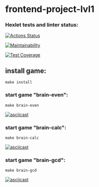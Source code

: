 # frontend-project-lvl1
### Hexlet tests and linter status:
[![Actions Status](https://github.com/ZoricmaTs/frontend-project-lvl1/workflows/hexlet-check/badge.svg)](https://github.com/ZoricmaTs/frontend-project-lvl1/actions)

[![Maintainability](https://api.codeclimate.com/v1/badges/8bfd19a110ea7b457027/maintainability)](https://codeclimate.com/github/ZoricmaTs/frontend-project-lvl1/maintainability)

[![Test Coverage](https://api.codeclimate.com/v1/badges/8bfd19a110ea7b457027/test_coverage)](https://codeclimate.com/github/ZoricmaTs/frontend-project-lvl1/test_coverage)

## install game:

```make install```

### start game "brain-even":
```make brain-even```

[![asciicast](https://asciinema.org/a/ceETWOfx87P0PAiC6SY3fDVkV.png)](https://asciinema.org/a/ceETWOfx87P0PAiC6SY3fDVkV)

### start game "brain-calc":
```make brain-calc```

[![asciicast](https://asciinema.org/a/yOyTEFBATpG8rbXQ2ey6EdFDX.png)](https://asciinema.org/a/yOyTEFBATpG8rbXQ2ey6EdFDX)

### start game "brain-gcd":
```make brain-gcd```

[![asciicast](https://asciinema.org/a/5grDmO9oYcMuKuOnQNGoHwA4i.png)](https://asciinema.org/a/5grDmO9oYcMuKuOnQNGoHwA4i)



